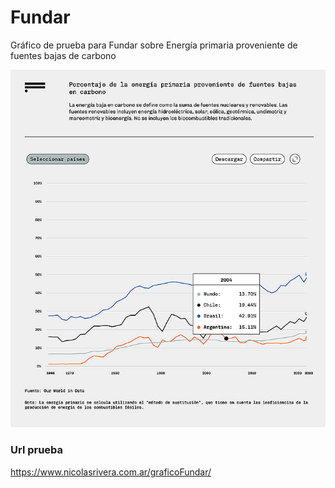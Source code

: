 # Fundar 

Gráfico de prueba para Fundar sobre Energía primaria proveniente de fuentes bajas de carbono

![title](captureNew.jpg)

### Url prueba

https://www.nicolasrivera.com.ar/graficoFundar/
<br>